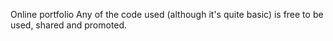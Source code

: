 Online portfolio
Any of the code used (although it's quite basic) is free to be used, shared and promoted.
